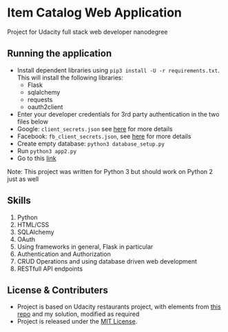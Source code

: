 # Item Catalog Web Application
Project for Udacity full stack web developer nanodegree
## Running the application
* Install dependent libraries using `pip3 install -U -r requirements.txt`. This will install the following libraries:
  * Flask
  * sqlalchemy
  * requests
  * oauth2client
* Enter your developer credentials for 3rd party authentication in the two files below
* Google:  `client_secrets.json` see [here](https://developers.google.com/maps/documentation/javascript/get-api-key) for more details
* Facebook: `fb_client_secrets.json`, see [here](https://developers.facebook.com/apps) for more details
* Create empty database: `python3 database_setup.py`
* Run `python3 app2.py`
* Go to this [link](http://localhost:5000)

Note: This project was written for Python 3 but should work on Python 2 just as well

## Skills
1. Python
2. HTML/CSS
3. SQLAlchemy
4. OAuth
5. Using frameworks in general, Flask in particular
6. Authentication and Authorization
7. CRUD Operations and using database driven web development
8. RESTfull API endpoints

## License & Contributers
* Project is based on Udacity restaurants project, with elements from [this repo](https://github.com/udacity/ud330/tree/master/Lesson4/step2) and my solution, modified as required
* Project is released under the [MIT License](http://opensource.org/licenses/MIT).
